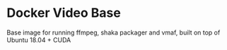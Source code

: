 # Docker Video Base

Base image for running ffmpeg, shaka packager and vmaf, built on top of Ubuntu 18.04 + CUDA
